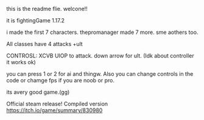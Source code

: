 this is the readme flie.
welcone!!

it is fightingGame 1.17.2

i made the first 7 characters.
thepromanager made 7 more.
sme aothers too.

All classes have 4 attacks +ult

CONTROSL: XCVB UIOP to attack. down arrow for ult. (Idk about controller it works ok)

you can press 1 or 2 for ai and thingw.
Also you can change controls in the code or chamge fps if you are noob or pro.

its avery good game.(gg)




Official steam release! Compiled version https://itch.io/game/summary/830980
